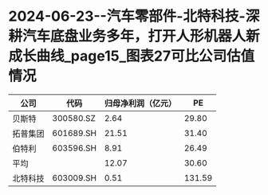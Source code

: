 # 2024-06-23--汽车零部件-北特科技-深耕汽车底盘业务多年，打开人形机器人新成长曲线_page15_图表27可比公司估值情况

| 公司 | 代码 | 归母净利润（亿元） | PE |
| --- | --- | --- | --- |
| 贝斯特 | 300580.SZ | 2.64 | 29.80 |
| 拓普集团 | 601689.SH | 21.51 | 31.40 |
| 伯特利 | 603596.SH | 8.91 | 26.49 |
| 平均 |  | 12.07 | 30.60 |
| 北特科技 | 603009.SH | 0.51 | 131.59 |